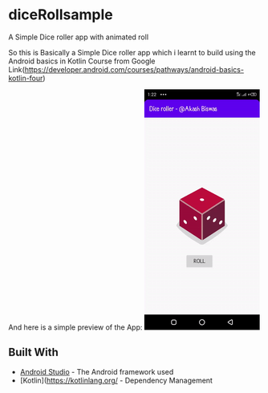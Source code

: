# diceRollsample
A Simple Dice roller app with animated roll

So this is Basically a  Simple Dice roller app which i learnt to build using the Android basics in Kotlin Course from Google
Link(https://developer.android.com/courses/pathways/android-basics-kotlin-four)

And here is a simple preview of the App:
![App preview](https://github.com/akshbswas98/diceRollsample/blob/master/device-2020-07-27-132216.gif?raw=true)
## Built With

* [Android Studio](https://developer.android.com/studio) - The Android framework used
* [Kotlin](https://kotlinlang.org/ - Dependency Management

